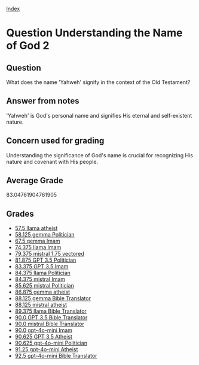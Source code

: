 
[Index](../../index.md)
# Question Understanding the Name of God 2
## Question
What does the name 'Yahweh' signify in the context of the Old Testament?

## Answer from notes
'Yahweh' is God's personal name and signifies His eternal and self-existent nature.

## Concern used for grading
Understanding the significance of God's name is crucial for recognizing His nature and covenant with His people.

## Average Grade
83.04761904761905

## Grades
 * [57.5 llama atheist](../answers/llama_atheist/Understanding_the_Name_of_God_2.md)
 * [58.125 gemma Politician](../answers/gemma_Politician/Understanding_the_Name_of_God_2.md)
 * [67.5 gemma Imam](../answers/gemma_Imam/Understanding_the_Name_of_God_2.md)
 * [74.375 llama Imam](../answers/llama_Imam/Understanding_the_Name_of_God_2.md)
 * [79.375 mistral 1.75 vectored](../answers/mistral_1.75_vectored/Understanding_the_Name_of_God_2.md)
 * [81.875 GPT 3.5 Politician](../answers/GPT_3.5_Politician/Understanding_the_Name_of_God_2.md)
 * [83.375 GPT 3.5 Imam](../answers/GPT_3.5_Imam/Understanding_the_Name_of_God_2.md)
 * [84.375 llama Politician](../answers/llama_Politician/Understanding_the_Name_of_God_2.md)
 * [84.375 mistral Imam](../answers/mistral_Imam/Understanding_the_Name_of_God_2.md)
 * [85.625 mistral Politician](../answers/mistral_Politician/Understanding_the_Name_of_God_2.md)
 * [86.875 gemma atheist](../answers/gemma_atheist/Understanding_the_Name_of_God_2.md)
 * [88.125 gemma Bible Translator](../answers/gemma_Bible_Translator/Understanding_the_Name_of_God_2.md)
 * [88.125 mistral atheist](../answers/mistral_atheist/Understanding_the_Name_of_God_2.md)
 * [89.375 llama Bible Translator](../answers/llama_Bible_Translator/Understanding_the_Name_of_God_2.md)
 * [90.0 GPT 3.5 Bible Translator](../answers/GPT_3.5_Bible_Translator/Understanding_the_Name_of_God_2.md)
 * [90.0 mistral Bible Translator](../answers/mistral_Bible_Translator/Understanding_the_Name_of_God_2.md)
 * [90.0 gpt-4o-mini Imam](../answers/gpt-4o-mini_Imam/Understanding_the_Name_of_God_2.md)
 * [90.625 GPT 3.5 Atheist](../answers/GPT_3.5_Atheist/Understanding_the_Name_of_God_2.md)
 * [90.625 gpt-4o-mini Politician](../answers/gpt-4o-mini_Politician/Understanding_the_Name_of_God_2.md)
 * [91.25 gpt-4o-mini Atheist](../answers/gpt-4o-mini_Atheist/Understanding_the_Name_of_God_2.md)
 * [92.5 gpt-4o-mini Bible Translator](../answers/gpt-4o-mini_Bible_Translator/Understanding_the_Name_of_God_2.md)

